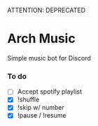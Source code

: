 ATTENTION: DEPRECATED

# Arch Music
Simple music bot for Discord


### To do

- [ ] Accept spotify playlist
- [x] !shuffle
- [x] !skip w/ number
- [x] !pause / !resume
